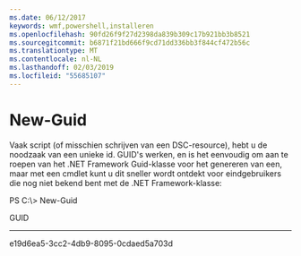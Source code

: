 ```yaml
---
ms.date: 06/12/2017
keywords: wmf,powershell,installeren
ms.openlocfilehash: 90fd26f9f27d2398da839b309c17b921bb3b8521
ms.sourcegitcommit: b6871f21bd666f9cd71dd336bb3f844cf472b56c
ms.translationtype: MT
ms.contentlocale: nl-NL
ms.lasthandoff: 02/03/2019
ms.locfileid: "55685107"
---
```

# <a name="new-guid"></a>New-Guid
Vaak script (of misschien schrijven van een DSC-resource), hebt u de noodzaak van een unieke id. GUID's werken, en is het eenvoudig om aan te roepen van het .NET Framework Guid-klasse voor het genereren van een, maar met een cmdlet kunt u dit sneller wordt ontdekt voor eindgebruikers die nog niet bekend bent met de .NET Framework-klasse:

PS C:\\&gt; New-Guid

GUID

----

e19d6ea5-3cc2-4db9-8095-0cdaed5a703d
